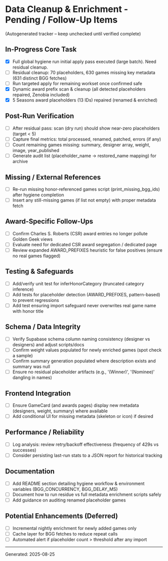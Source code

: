 # Data Cleanup & Enrichment - Pending / Follow-Up Items

(Autogenerated tracker – keep unchecked until verified complete)

## In-Progress Core Task
- [x] Full global hygiene run initial apply pass executed (large batch). Need residual cleanup.
- [ ] Residual cleanup: 70 placeholders, 630 games missing key metadata (631 distinct BGG fetches)
- [ ] Run targeted apply for remaining workset once confirmed safe
 - [x] Dynamic award prefix scan & cleanup (all detected placeholders repaired, Zenobia included)
 - [x] 5 Seasons award placeholders (13 IDs) repaired (renamed & enriched)

## Post-Run Verification
- [ ] After residual pass: scan (dry run) should show near-zero placeholders (target < 5)
- [ ] Capture final metrics: total processed, renamed, patched, errors (if any)
- [ ] Count remaining games missing: summary, designer array, weight, image, year_published
- [ ] Generate audit list (placeholder_name -> restored_name mapping) for archive

## Missing / External References
- [ ] Re-run missing honor-referenced games script (print_missing_bgg_ids) after hygiene completion
- [ ] Insert any still-missing games (if list not empty) with proper metadata fetch

## Award-Specific Follow-Ups
- [ ] Confirm Charles S. Roberts (CSR) award entries no longer pollute Golden Geek views
- [ ] Evaluate need for dedicated CSR award segregation / dedicated page
- [ ] Review expanded AWARD_PREFIXES heuristic for false positives (ensure no real games flagged)

## Testing & Safeguards
- [ ] Add/verify unit test for inferHonorCategory (truncated category inference)
- [ ] Add tests for placeholder detection (AWARD_PREFIXES, pattern-based) to prevent regressions
- [ ] Add test ensuring import safeguard never overwrites real game name with honor title

## Schema / Data Integrity
- [ ] Verify Supabase schema column naming consistency (designer vs designers) and adjust scripts/docs
- [ ] Confirm weight values populated for newly enriched games (spot check a sample)
- [ ] Confirm summary generation populated where description exists and summary was null
- [ ] Ensure no residual placeholder artifacts (e.g., '(Winner)', '(Nominee)' dangling in names)

## Frontend Integration
- [ ] Ensure GameCard (and awards pages) display new metadata (designers, weight, summary) where available
- [ ] Add conditional UI for missing metadata (skeleton or icon) if desired

## Performance / Reliability
- [ ] Log analysis: review retry/backoff effectiveness (frequency of 429s vs successes)
- [ ] Consider persisting last-run stats to a JSON report for historical tracking

## Documentation
- [ ] Add README section detailing hygiene workflow & environment variables (BGG_CONCURRENCY, BGG_DELAY_MS)
- [ ] Document how to run residue vs full metadata enrichment scripts safely
- [ ] Add guidance on auditing renamed placeholder games

## Potential Enhancements (Deferred)
- [ ] Incremental nightly enrichment for newly added games only
- [ ] Cache layer for BGG fetches to reduce repeat calls
- [ ] Automated alert if placeholder count > threshold after any import

---
Generated: 2025-08-25
